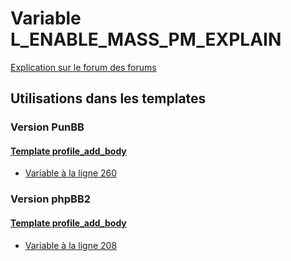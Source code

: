 # Variable L_ENABLE_MASS_PM_EXPLAIN
[Explication sur le forum des forums](http://forum.forumactif.com/t294113-listing-des-variables#L_ENABLE_MASS_PM_EXPLAIN)
## Utilisations dans les templates
### Version PunBB
#### [Template profile_add_body](punbb/profile_add_body.md)
* [Variable à la ligne 260](../punbb/profile_add_body.tpl#L260)
### Version phpBB2
#### [Template profile_add_body](subsilver/profile_add_body.md)
* [Variable à la ligne 208](../subsilver/profile_add_body.tpl#L208)
